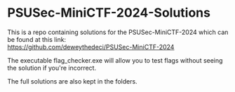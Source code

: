 # PSUSec-MiniCTF-2024-Solutions

This is a repo containing solutions for the PSUSec-MiniCTF-2024 which can be found at this link:  
https://github.com/deweythedeci/PSUSec-MiniCTF-2024

The executable flag_checker.exe will allow you to test flags without seeing the solution if you're incorrect.

The full solutions are also kept in the folders.
